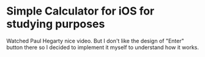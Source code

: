 # Simple Calculator for iOS for studying purposes

Watched Paul Hegarty nice video. But I don't like the design of "Enter" button there so I decided to implement it myself to understand how it works.
